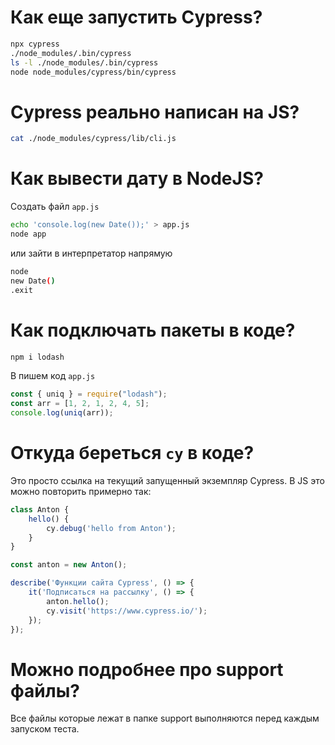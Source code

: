 # Как еще запустить Cypress?

```bash
npx cypress
./node_modules/.bin/cypress
ls -l ./node_modules/.bin/cypress
node node_modules/cypress/bin/cypress
```

# Cypress реально написан на JS?
```bash
cat ./node_modules/cypress/lib/cli.js
```
# Как вывести дату в NodeJS?
Создать файл `app.js`
```bash
echo 'console.log(new Date());' > app.js
node app
```
или зайти в интерпретатор напрямую
```bash
node
new Date()
.exit
```
# Как подключать пакеты в коде?
```bash
npm i lodash
```
В пишем код `app.js`
```js
const { uniq } = require("lodash");
const arr = [1, 2, 1, 2, 4, 5];
console.log(uniq(arr));
```
# Откуда береться `cy` в коде?
Это просто ссылка на текущий запущенный экземпляр Cypress.
В JS это можно повторить примерно так:
```js
class Anton {
	hello() {
		cy.debug('hello from Anton');
	}
}

const anton = new Anton();

describe('Функции сайта Cypress', () => {
	it('Подписаться на рассылку', () => {
		anton.hello();
		cy.visit('https://www.cypress.io/');
	});
});
```

# Можно подробнее про support файлы?
Все файлы которые лежат в папке support выполняются перед каждым запуском теста.